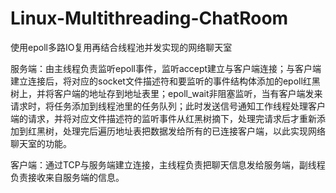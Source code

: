 # Linux-Multithreading-ChatRoom
使用epoll多路IO复用再结合线程池并发实现的网络聊天室

服务端：由主线程负责监听epoll事件，监听accept建立与客户端连接；与客户端建立连接后，将对应的socket文件描述符和要监听的事件结构体添加的epoll红黑树上，并将客户端的地址存到地址表里；epoll_wait非阻塞监听，当有客户端发来请求时，将任务添加到线程池里的任务队列；此时发送信号通知工作线程处理客户端的请求，并将对应文件描述符的监听事件从红黑树摘下，处理完请求后才重新添加到红黑树，处理完后遍历地址表把数据发给所有的已连接客户端，以此实现网络聊天室的功能。

客户端：通过TCP与服务端建立连接，主线程负责把聊天信息发给服务端，副线程负责接收来自服务端的信息。
